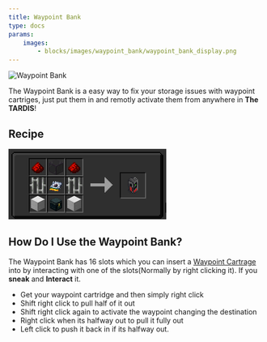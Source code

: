 ```yaml
---
title: Waypoint Bank
type: docs
params:
    images:
        - blocks/images/waypoint_bank/waypoint_bank_display.png
---
```


![Waypoint Bank](images/waypoint_bank/waypoint_bank_display.png)

The Waypoint Bank is a easy way to fix your storage issues with waypoint cartriges, just put them in and remotly activate them from anywhere in **The TARDIS**!

## Recipe

![Waypoint Bank Recipe](images/waypoint_bank/waypoint_bank_recipe.png)

## How Do I Use the Waypoint Bank?

The Waypoint Bank has 16 slots which you can insert a [Waypoint Cartrage](../../items/) into by interacting with one of the slots(Normally by right clicking it). If you **sneak** and **Interact** it.


* Get your waypoint cartridge and then simply right click
* Shift right click to pull half of it out
* Shift right click again to activate the waypoint changing the destination
* Right click when its halfway out to pull it fully out
* Left click to push it back in if its halfway out.
